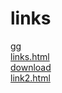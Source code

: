 # links 
<a href='https://gabrielryanft.github.io/learning/cursoemvideo/htmlecss/html/links/gg/' target='_blank' rel='next'>gg</a><br/>
<a href='https://gabrielryanft.github.io/learning/cursoemvideo/htmlecss/html/links/links.html/' target='_blank' rel='next'>links.html</a><br/>
<a href='https://gabrielryanft.github.io/learning/cursoemvideo/htmlecss/html/links/download/' target='_blank' rel='next'>download</a><br/>
<a href='https://gabrielryanft.github.io/learning/cursoemvideo/htmlecss/html/links/link2.html/' target='_blank' rel='next'>link2.html</a><br/>
